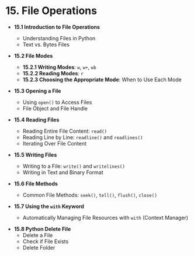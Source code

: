 # 15. File Operations

- **15.1 Introduction to File Operations**
  - Understanding Files in Python
  - Text vs. Bytes Files

- **15.2 File Modes**
  - **15.2.1 Writing Modes**: `w`, `w+`, `wb`
  - **15.2.2 Reading Modes**: `r`
  - **15.2.3 Choosing the Appropriate Mode**: When to Use Each Mode

- **15.3 Opening a File**
  - Using `open()` to Access Files
  - File Object and File Handle

- **15.4 Reading Files**
  - Reading Entire File Content: `read()`
  - Reading Line by Line: `readline()` and `readlines()`
  - Iterating Over File Content

- **15.5 Writing Files**
  - Writing to a File: `write()` and `writelines()`
  - Writing in Text and Binary Format

- **15.6 File Methods**
  - Common File Methods: `seek()`, `tell()`, `flush()`, `close()`

- **15.7 Using the `with` Keyword**
  - Automatically Managing File Resources with `with` (Context Manager)

<!-- - **15.8 Working with Specific File Formats**
  - **15.8.1 TXT Files**
    - Basic Operations on Plain Text Files
  - **15.8.2 CSV Files**
    - Reading CSV Files with `csv.reader()`
    - Writing to CSV Files with `csv.writer()`
    - `DictReader` and `DictWriter` for Working with CSV as Dictionaries
    - Handling `writerow()` and `writerows()` Methods
  - **15.8.3 MS Excel Files**
    - Using Python Libraries like `openpyxl` or `pandas` to Read/Write Excel Files
    - Working with `.xls` and `.xlsx` formats
  - **15.8.4 JSON Files**
    - Parsing JSON Files with `json.load()` and Writing with `json.dump()`
    - Converting Python Objects to JSON Format and Vice Versa
  - **15.8.5 XML Files**
    - Parsing XML Files with Libraries like `ElementTree`
    - Working with XML Nodes and Creating XML Structures

- **15.9 Parsing and Node Creation**
  - Extracting Data from Files (like XML, JSON)
  - Creating Nodes and Structuring Data in Files

- **15.10 Advanced File Handling Techniques**
  - 15.10.1 File Iterators
  - 15.10.2 File Locking
  - 15.10.3 Working with Temporary Files
  - 15.10.4 File Paths and `os` and `pathlib` Modules
  - 15.10.5 Handling Large Files Efficiently
  - 15.10.6 Handling File Encoding
  - 15.10.7 File Compression
  - 15.10.8 File Permissions
  - 15.10.9 Error Handling with Files
  - 15.10.10 File Watching (Advanced
  - 15.10.11 File Integrity Check (Checksums and Hashing
  - 15.10.12 File Existence and Permissions
  - 15.10.13 File Metadata
  - 15.10.14 File and Directory Operations

- **15.11 Best Practices for File Handling** -->

- **15.8 Python Delete File**
  - Delete a File
  - Check if File Exists
  - Delete Folder

